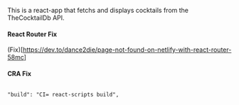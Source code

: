 This is a react-app that fetchs and displays cocktails from the TheCocktailDb API.







#### React Router  Fix

(Fix)[https://dev.to/dance2die/page-not-found-on-netlify-with-react-router-58mc]

#### CRA Fix

```

"build": "CI= react-scripts build",

```
